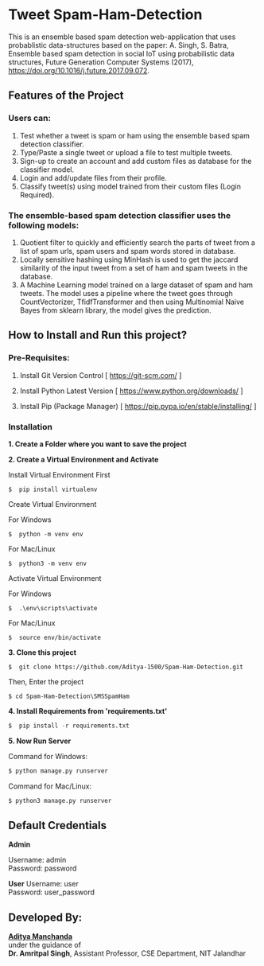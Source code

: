 # Tweet Spam-Ham-Detection
This is an ensemble based spam detection web-application that uses probablistic data-structures based on the paper: A. Singh, S. Batra, Ensemble based spam detection in social IoT using probabilistic data structures, Future Generation Computer Systems (2017), https://doi.org/10.1016/j.future.2017.09.072.

## Features of the Project

### Users can:
1. Test whether a tweet is spam or ham using the ensemble based spam detection classifier.
2. Type/Paste a single tweet or upload a file to test multiple tweets.
3. Sign-up to create an account and add custom files as database for the classifier model.
4. Login and add/update files from their profile.
5. Classify tweet(s) using model trained from their custom files (Login Required).

### The ensemble-based spam detection classifier uses the following models:
1. Quotient filter to quickly and efficiently search the parts of tweet from a list of spam urls, spam users and spam words stored in database.
2. Locally sensitive hashing using MinHash is used to get the jaccard similarity of the input tweet from a set of ham and spam tweets in the database.
3. A Machine Learning model trained on a large dataset of spam and ham tweets. The model uses a pipeline where the tweet goes through CountVectorizer, TfidfTransformer and then using Multinomial Naive Bayes from sklearn library, the model gives the prediction.

## How to Install and Run this project?

### Pre-Requisites:
1. Install Git Version Control
[ https://git-scm.com/ ]

2. Install Python Latest Version
[ https://www.python.org/downloads/ ]

3. Install Pip (Package Manager)
[ https://pip.pypa.io/en/stable/installing/ ]


### Installation
**1. Create a Folder where you want to save the project**

**2. Create a Virtual Environment and Activate**

Install Virtual Environment First
```
$  pip install virtualenv
```

Create Virtual Environment

For Windows
```
$  python -m venv env
```
For Mac/Linux
```
$  python3 -m venv env
```

Activate Virtual Environment

For Windows
```
$  .\env\scripts\activate
```

For Mac/Linux
```
$  source env/bin/activate
```

**3. Clone this project**
```
$  git clone https://github.com/Aditya-1500/Spam-Ham-Detection.git
```

Then, Enter the project
```
$ cd Spam-Ham-Detection\SMSSpamHam
```

**4. Install Requirements from 'requirements.txt'**
```python
$  pip install -r requirements.txt
```

**5. Now Run Server**

Command for Windows:
```python
$ python manage.py runserver
```

Command for Mac/Linux:
```python
$ python3 manage.py runserver
```

## Default Credentials 

**Admin**

Username: admin<br>
Password: password

**User**
Username: user<br>
Password: user_password

## Developed By:

[**Aditya Manchanda**](https://github.com/Aditya-1500/)<br>
under the guidance of<br>
**Dr. Amritpal Singh**, Assistant Professor, CSE Department, NIT Jalandhar

